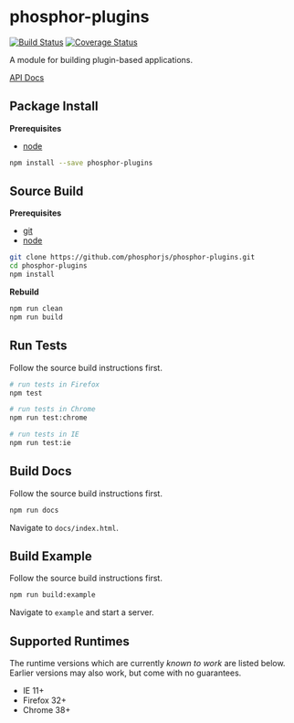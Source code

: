 phosphor-plugins
================

[![Build Status](https://travis-ci.org/phosphorjs/phosphor-plugins.svg)](https://travis-ci.org/phosphorjs/phosphor-plugins?branch=master)
[![Coverage Status](https://coveralls.io/repos/phosphorjs/phosphor-plugins/badge.svg?branch=master&service=github)](https://coveralls.io/github/phosphorjs/phosphor-plugins?branch=master)

A module for building plugin-based applications.

[API Docs](http://phosphorjs.github.io/phosphor-plugins/api/)


Package Install
---------------

**Prerequisites**
- [node](http://nodejs.org/)

```bash
npm install --save phosphor-plugins
```


Source Build
------------

**Prerequisites**
- [git](http://git-scm.com/)
- [node](http://nodejs.org/)

```bash
git clone https://github.com/phosphorjs/phosphor-plugins.git
cd phosphor-plugins
npm install
```

**Rebuild**
```bash
npm run clean
npm run build
```


Run Tests
---------

Follow the source build instructions first.

```bash
# run tests in Firefox
npm test

# run tests in Chrome
npm run test:chrome

# run tests in IE
npm run test:ie
```


Build Docs
----------

Follow the source build instructions first.

```bash
npm run docs
```

Navigate to `docs/index.html`.


Build Example
-------------

Follow the source build instructions first.

```bash
npm run build:example
```

Navigate to `example` and start a server.


Supported Runtimes
------------------

The runtime versions which are currently *known to work* are listed below.
Earlier versions may also work, but come with no guarantees.

- IE 11+
- Firefox 32+
- Chrome 38+

